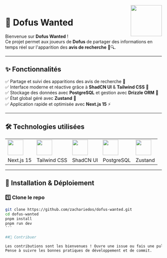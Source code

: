 <img src="https://github.com/zachariedos.png" width="100" align="right" />

# 🎯 Dofus Wanted

Bienvenue sur **Dofus Wanted** !  
Ce projet permet aux joueurs de **Dofus** de partager des informations en temps réel sur l'apparition des **avis de recherche** 🏹🔍.

---

## ✨ Fonctionnalités

✅ Partage et suivi des apparitions des avis de recherche 📜  
✅ Interface moderne et réactive grâce à **ShadCN UI** & **Tailwind CSS** 🎨  
✅ Stockage des données avec **PostgreSQL** et gestion avec **Drizzle ORM** 💾  
✅ État global géré avec **Zustand** 🐻  
✅ Application rapide et optimisée avec **Next.js 15** ⚡  

---

## 🛠️ Technologies utilisées

<table>
  <tr>
    <td><img src="https://cdn.worldvectorlogo.com/logos/next-js.svg" width="50"></td>
    <td><img src="https://avatars.githubusercontent.com/u/67109815?s=200&v=4" width="50"></td>
    <td><img src="https://avatars.githubusercontent.com/u/24422338?s=200&v=4" width="50"></td>
    <td><img src="https://upload.wikimedia.org/wikipedia/commons/2/29/Postgresql_elephant.svg" width="50"></td>
    <td><img src="https://zustand-demo.pmnd.rs/zustand.svg" width="50"></td>
  </tr>
  <tr>
    <td>Next.js 15</td>
    <td>Tailwind CSS</td>
    <td>ShadCN UI</td>
    <td>PostgreSQL</td>
    <td>Zustand</td>
  </tr>
</table>

---

## 🚀 Installation & Déploiement

### 1️⃣ Clone le repo  
```bash
git clone https://github.com/zachariedos/dofus-wanted.git
cd dofus-wanted
pnpm install
pnpm run dev
´´´

##🤝 Contribuer

Les contributions sont les bienvenues ! Ouvre une issue ou fais une pull request.
Pense à suivre les bonnes pratiques de développement et de commit.